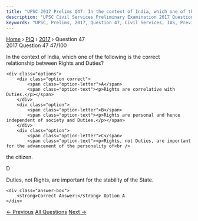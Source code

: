 ```yaml
---
title: "UPSC 2017 Prelims Q47: In the context of India, which one of the following is the c..."
description: "UPSC Civil Services Preliminary Examination 2017 Question 47 with options and answer"
keywords: "UPSC, Prelims, 2017, Question 47, Civil Services, IAS, Previous Year Questions"
---
```


<nav class="breadcrumb">
    <a href="../../">Home</a>
    <span>›</span>
    <a href="../">PIQ</a>
    <span>›</span>
    <a href="./">2017</a>
    <span>›</span>
    <span>Question 47</span>
</nav>

<div class="question-header">
    <div class="question-meta">
        <span class="year-badge">2017</span>
        <span class="question-number">Question 47</span>
        <span class="progress">47/100</span>
    </div>
    <div class="progress-bar">
        <div class="progress-fill" style="width: 47.0%"></div>
    </div>
</div>

<div class="question-content">
    <div class="question-text">
        <p>In the context of India, which one of the following is the correct<br />
relationship between Rights and Duties?</p>
    </div>
    
    <div class="options">
        <div class="option correct">
            <span class="option-letter">A</span>
            <span class="option-text"><p>Rights are correlative with Duties.</p></span>
        </div>
        <div class="option">
            <span class="option-letter">B</span>
            <span class="option-text"><p>Rights are personal and hence independent of society and Duties.</p></span>
        </div>
        <div class="option">
            <span class="option-letter">C</span>
            <span class="option-text"><p>Rights, not Duties, are important for the advancement of the personality of<br />
the citizen.</p></span>
        </div>
        <div class="option">
            <span class="option-letter">D</span>
            <span class="option-text"><p>Duties, not Rights, are important for the stability of the State.</p></span>
        </div>
    </div>

    <div class="answer-box">
        <strong>Correct Answer:</strong> Option A
    </div>
</div>

<div class="question-nav">
    <a href="../q046-the-main-advantage-of-the-parliamentary-form-of-go/" class="nav-btn prev">← Previous</a>
    <a href="../" class="nav-btn center">All Questions</a>
    <a href="../q048-the-mind-of-the-makers-of-the-constitution-of-indi/" class="nav-btn next">Next →</a>
</div>
